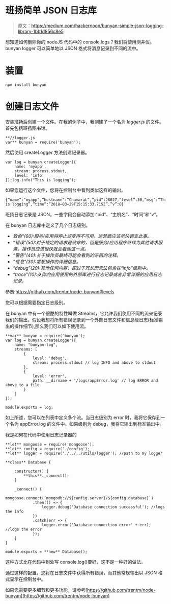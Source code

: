 # 班扬简单 JSON 日志库

> 原文：<https://medium.com/hackernoon/bunyan-simple-json-logging-library-1bb1d856c8e5>

想知道如何删除你的 nodeJS 代码中的 console.logs？我们将使用测井仪。bunyan logger 可以简单地以 JSON 格式将消息记录到不同的流中。

# 装置

```
npm install bunyan
```

# 创建日志文件

安装班扬后创建一个文件。在我的例子中，我创建了一个名为 *logger.js* 的文件。首先包括班扬图书馆。

```
**//logger.js
var** bunyan = require('bunyan');
```

然后使用 createLogger 方法创建记录器。

```
var log = bunyan.createLogger({
    name: 'myapp',
    stream: process.stdout,
    level: 'info'
});log.info("This is logging");
```

如果您运行这个文件，您将在控制台中看到类似这样的输出。

```
{“name”:”myapp”,”hostname”:”ChamaraL”,”pid”:28027,”level”:30,”msg”:”This is logging”,”time”:”2018–03–29T15:15:33.715Z”,”v”:0}
```

班扬日志记录是 JSON。一些字段会自动添加:“pid”、“主机名”、“时间”和“v”。

在 bunyan 日志库中定义了几个日志级别。

*   *致命”(60):服务/应用将停止或变得不可用。运营商应该尽快调查此事。*
*   *“错误”(50):对于特定的请求是致命的，但是服务/应用程序继续为其他请求服务。操作员应该很快就会看到这一点。*
*   *“警告”(40):关于操作员最终可能会看到的东西的注释。*
*   *“信息”(30):常规操作的详细信息。*
*   *“debug”(20):其他任何内容，即过于冗长而无法包含在“info”级别中。*
*   *“trace”(10):从你的应用使用的外部库进行日志记录或者非常详细的应用日志记录。*

参赛:https://github.com/trentm/node-bunyan#levels

您可以根据需要指定日志级别。

在 bunyan 中有一个很酷的特性叫做 Streams，它允许我们使用不同的流来记录我们的输出。假设我想将所有错误记录到一个外部日志文件和信息级日志(标准输出的操作细节),那么我们可以如下使用流。

```
**var** bunyan = require('bunyan');
var log = bunyan.createLogger({
    name: "bunyan-log",
    streams: [
        {
            level: 'debug',
            stream: process.stdout // log INFO and above to stdout
        },
        {
            level: 'error',
            path: __dirname + '/logs/appError.log' // log ERROR and above to a file
        }
    ]
});

module.exports = log;
```

如上所述，您可以在列表中定义多个流。当日志级别为 error 时，我将它保存到一个名为 appError.log 的文件中。如果级别为 debug，我将它输出到标准输出中。

我是如何在代码中使用日志记录器的

```
**let** mongoose = require('mongoose');
**let** config = require('./config');
**let** logger = require('./../../utils/logger'); //path to my logger 

**class** Database {

    constructor() {
        **this**._connect();
    }

    _connect() {
        mongoose.connect(`mongodb://${config.server}/${config.database}`)
            .then(() => {
                logger.debug('Database connection successful'); //logs the info
            })
            .catch(err => {
                logger.error('Database connection error' + err); //logs the error
            });
    }
}

module.exports = **new** Database();
```

这种方式比在代码中到处写 console.log()要好，这不是一种好的做法。

通过这样的配置，您将在日志文件中获得所有错误，而其他常规输出以 JSON 格式显示在控制台中。

如果您需要更多细节和更多功能，请参考[https://github.com/trentm/node-bunyan](https://github.com/trentm/node-bunyan)
